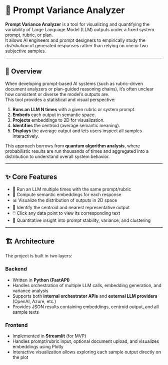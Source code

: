 # 🧠 Prompt Variance Analyzer

**Prompt Variance Analyzer** is a tool for visualizing and quantifying the variability of Large Language Model (LLM) outputs under a fixed system prompt, rubric, or plan.  
It allows AI engineers and prompt designers to empirically study the *distribution* of generated responses rather than relying on one or two subjective samples.

---

## 🚀 Overview

When developing prompt-based AI systems (such as rubric-driven document analyzers or plan-guided reasoning chains), it’s often unclear how consistent or diverse the model’s outputs are.  
This tool provides a statistical and visual perspective:

1. **Runs an LLM N times** with a given rubric or system prompt.
2. **Embeds** each output in semantic space.
3. **Projects** embeddings to 2D for visualization.
4. **Identifies** the centroid (average semantic meaning).
5. **Displays** the average output and lets users inspect all samples interactively.

This approach borrows from **quantum algorithm analysis**, where probabilistic results are run thousands of times and aggregated into a distribution to understand overall system behavior.

---

## ✨ Core Features

- 🔁 Run an LLM multiple times with the same prompt/rubric
- 🧭 Compute semantic embeddings for each response
- 📊 Visualize the distribution of outputs in 2D space
- 🧩 Identify the centroid and nearest representative output
- 🖱️ Click any data point to view its corresponding text
- 🧮 Quantitative insight into prompt stability, variance, and clustering

---

## 🏗️ Architecture

The project is built in two layers:


### **Backend**
- Written in **Python (FastAPI)**
- Handles orchestration of multiple LLM calls, embedding generation, and variance analysis
- Supports both **internal orchestrator APIs** and **external LLM providers** (OpenAI, Azure, etc.)
- Provides JSON results containing embeddings, centroid output, and all sample texts

### **Frontend**
- Implemented in **Streamlit** (for MVP)
- Handles prompt/rubric input, optional document upload, and visualizes embeddings using Plotly
- Interactive visualization allows exploring each sample output directly on the plot